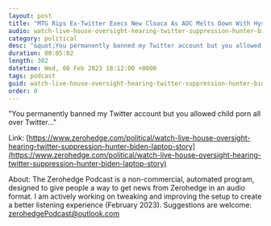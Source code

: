 ```yaml
---
layout: post
title: "MTG Rips Ex-Twitter Execs New Cloaca As AOC Melts Down With Hysterical Lies"
audio: watch-live-house-oversight-hearing-twitter-suppression-hunter-biden-laptop-story-1
category: political
desc: "&quot;You permanently banned my Twitter account but you allowed child porn all over Twitter...&quot;"
duration: 00:05:02
length: 302
datetime: Wed, 08 Feb 2023 18:12:00 +0000
tags: podcast
guid: watch-live-house-oversight-hearing-twitter-suppression-hunter-biden-laptop-story-0
order: 0
---
```

&quot;You permanently banned my Twitter account but you allowed child porn all over Twitter...&quot;

Link: [https://www.zerohedge.com/political/watch-live-house-oversight-hearing-twitter-suppression-hunter-biden-laptop-story](https://www.zerohedge.com/political/watch-live-house-oversight-hearing-twitter-suppression-hunter-biden-laptop-story)

About: The Zerohedge Podcast is a non-commercial, automated program, designed to give people a way to get news from Zerohedge in an audio format.  I am actively working on tweaking and improving the setup to create a better listening experience (February 2023).  Suggestions are welcome: [zerohedgePodcast@outlook.com](mailto:zerohedgePodcast@outlook.com)